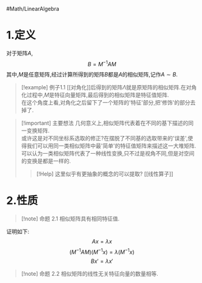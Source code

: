 #Math/LinearAlgebra 
# 1.定义
对于矩阵$A$,
$$B = M^{-1}AM$$
其中,$M$是任意矩阵,经过计算所得到的矩阵$B$都是$A$的相似矩阵,记作$A \sim B$.

>[!example] 例子1.1
>[[对角化]]后得到的矩阵$\Lambda$就是原矩阵的相似矩阵.在对角化过程中,$M$是特征向量矩阵,最后得到的相似矩阵是特征值矩阵.  
>在这个角度上看,对角化之后留下了一个矩阵的'特征'部分,把'修饰'的部分去掉了.  

>[!important] 主要想法
>几何意义上,相似矩阵代表着在不同的基下描述的同一变换矩阵.  
>或许这是对不同坐标系选取的修正?在摆脱了不同基的选取带来的'误差',使得我们可以用同一类相似矩阵中最'简单'的特征值矩阵来描述这一大堆矩阵.  
>可以认为一类相似矩阵代表了一种线性变换,只不过是视角不同,但是对空间的变换是都是一样的.
>>[!Help] 这里似乎有更抽象的概念的可以提取? [[线性算子]]
# 2.性质
>[!note] 命题 2.1
>相似矩阵具有相同特征值.

证明如下:
$$Ax = \lambda x$$
$$(M^{-1}AM)(M^{-1}x) = \lambda (M^{-1}x)$$
$$Bx' = \lambda x'$$

>[!note] 命题 2.2
>相似矩阵的线性无关特征向量的数量相等.